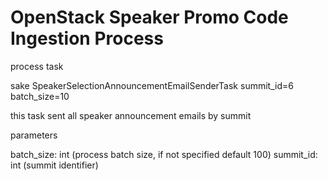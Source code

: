 # OpenStack Speaker Promo Code Ingestion Process

process task 

sake SpeakerSelectionAnnouncementEmailSenderTask summit_id=6 batch_size=10

this task sent all speaker announcement emails by summit

parameters

batch_size: int (process batch size, if not specified default 100)
summit_id: int (summit identifier)
